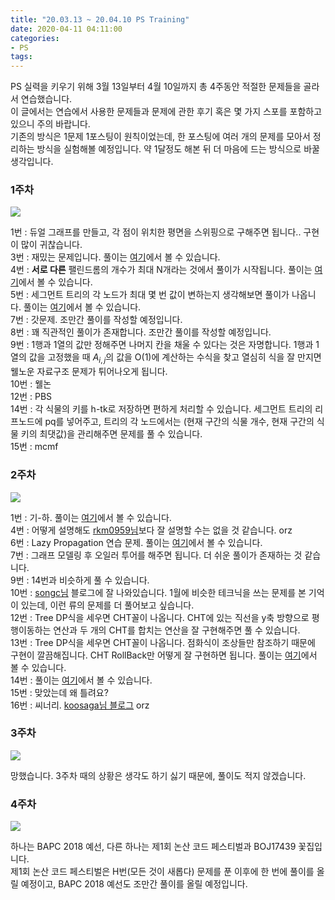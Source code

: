 ```yaml
---
title: "20.03.13 ~ 20.04.10 PS Training"
date: 2020-04-11 04:11:00
categories:
- PS
tags:
---
```


PS 실력을 키우기 위해 3월 13일부터 4월 10일까지 총 4주동안 적절한 문제들을 골라서 연습했습니다.<br>
이 글에서는 연습에서 사용한 문제들과 문제에 관한 후기 혹은 몇 가지 스포를 포함하고 있으니 주의 바랍니다.<br>
기존의 방식은 1문제 1포스팅이 원칙이었는데, 한 포스팅에 여러 개의 문제를 모아서 정리하는 방식을 실험해볼 예정입니다. 약 1달정도 해본 뒤 더 마음에 드는 방식으로 바꿀 생각입니다.

### 1주차
![](https://i.imgur.com/9X8Ww8t.png)

1번 : 듀얼 그래프를 만들고, 각 점이 위치한 평면을 스위핑으로 구해주면 됩니다.. 구현이 많이 귀찮습니다.<Br>
3번 : 재밌는 문제입니다. 풀이는 [여기](https://justicehui.github.io/poi/2020/03/15/BOJ8235/)에서 볼 수 있습니다.<Br>
4번 : **서로 다른** 팰린드롬의 개수가 최대 N개라는 것에서 풀이가 시작됩니다. 풀이는 [여기](https://justicehui.github.io/apio/2020/03/16/BOJ10066/)에서 볼 수 있습니다.<Br>
5번 : 세그먼트 트리의 각 노드가 최대 몇 번 값이 변하는지 생각해보면 풀이가 나옵니다. 풀이는 [여기](https://justicehui.github.io/ps/2020/03/17/BOJ18798/)에서 볼 수 있습니다.<Br>
7번 : 갓문제. 조만간 풀이를 작성할 예정입니다.<Br>
8번 : 꽤 직관적인 풀이가 존재합니다. 조만간 풀이를 작성할 예정입니다.<Br>
9번 : 1행과 1열의 값만 정해주면 나머지 칸을 채울 수 있다는 것은 자명합니다. 1행과 1열의 값을 고정했을 때 $A_{i, j}$의 값을 O(1)에 계산하는 수식을 찾고 열심히 식을 잘 만지면 웰노운 자료구조 문제가 튀어나오게 됩니다.<Br>
10번 : 웰논<Br>
12번 : PBS<Br>
14번 : 각 식물의 키를 h-tk로 저장하면 편하게 처리할 수 있습니다. 세그먼트 트리의 리프노드에 pq를 넣어주고, 트리의 각 노드에서는 (현재 구간의 식물 개수, 현재 구간의 식물 키의 최댓값)을 관리해주면 문제를 풀 수 있습니다.<Br>
15번 : mcmf

### 2주차
![](https://i.imgur.com/rs2hgbw.png)

1번 : 기-하. 풀이는 [여기](https://justicehui.github.io/ps/2020/03/25/BOJ13145/)에서 볼 수 있습니다.<Br>
4번 : 어떻게 설명해도 [rkm0959님](https://rkm0959.tistory.com/126)보다 잘 설명할 수는 없을 것 같습니다. orz<br>
6번 : Lazy Propagation 연습 문제. 풀이는 [여기](https://justicehui.github.io/ps/2020/03/20/BOJ16124/)에서 볼 수 있습니다.<Br>
7번 : 그래프 모델링 후 오일러 투어를 해주면 됩니다. 더 쉬운 풀이가 존재하는 것 같습니다.<br>
9번 : 14번과 비슷하게 풀 수 있습니다.<br>
10번 : [songc님](https://songc04.tistory.com/4) 블로그에 잘 나와있습니다. 1월에 비슷한 테크닉을 쓰는 문제를 본 기억이 있는데, 이런 류의 문제를 더 풀어보고 싶습니다.<br>
12번 : Tree DP식을 세우면 CHT꼴이 나옵니다. CHT에 있는 직선을 y축 방향으로 평행이동하는 연산과 두 개의 CHT를 합치는 연산을 잘 구현해주면 풀 수 있습니다.<br>
13번 : Tree DP식을 세우면 CHT꼴이 나옵니다. 점화식이 조상들만 참조하기 때문에 구현이 깔끔해집니다. CHT RollBack만 어떻게 잘 구현하면 됩니다. 풀이는 [여기](https://justicehui.github.io/ceoi/2020/03/24/BOJ3319/)에서 볼 수 있습니다.<br>
14번 : 풀이는 [여기](https://justicehui.github.io/ps/2020/03/26/BOJ18596/)에서 볼 수 있습니다.<Br>
15번 : 맞았는데 왜 틀려요?<br>
16번 : 씨너리. [koosaga님 블로그](https://koosaga.com/212) orz

### 3주차
![](https://i.imgur.com/jOjjSVO.png)

망했습니다. 3주차 때의 상황은 생각도 하기 싫기 때문에, 풀이도 적지 않겠습니다.

### 4주차
![](https://i.imgur.com/xLQq5yD.png)

하나는 BAPC 2018 예선, 다른 하나는 제1회 논산 코드 페스티벌과 BOJ17439 꽃집입니다.<br>
제1회 논산 코드 페스티벌은 H번(모든 것이 새롭다) 문제를 푼 이후에 한 번에 풀이를 올릴 예정이고, BAPC 2018 예선도 조만간 풀이를 올릴 예정입니다.
